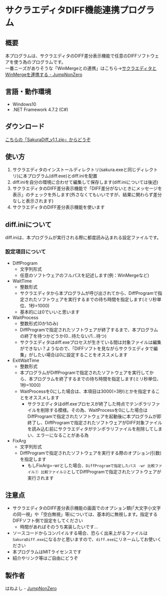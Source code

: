 # サクラエディタDIFF機能連携プログラム
## 概要
本プログラムは、サクラエディタのDIFF差分表示機能で任意のDIFFソフトウェアを使う為のプログラムです。  
 一番ニーズがありそうな「WinMergeとの連携」はこちら→[サクラエディタとWinMergeを連携する - JumpNonZero](https://www.jnz-sys.net/sakuradiff "JumpNonZero")

## 言語・動作環境
- Windows10
- .NET Framework 4.7.2 (C#)

## ダウンロード
 [こちらの「SakuraDiff_v1.1.zip」からどうぞ](https://github.com/jnz-sys/SakuraDiff/releases/ "SakuraDiff_Release")

## 使い方
1. サクラエディタのインストールディレクトリ(sakura.exeと同じディレクトリ)に本プログラム(diff.exe)とdiff.iniを配置
2. diff.iniを自分の環境に合わせて編集して保存します(diff.iniについては後述)
3. サクラエディタのDIFF差分表示機能で「DIFF差分がないときにメッセージを表示」のチェックを外します(外さなくてもいいですが、結果に関わらず差分なしと表示されます)
4. サクラエディタのDIFF差分表示機能を使います

## diff.iniについて
diff.iniは、本プログラムが実行される際に都度読み込まれる設定ファイルです。
### 設定項目について
- DiffProgram
    - 文字列形式
    - 任意のソフトウェアのフルパスを記述します(例：WinMergeなど)
- WaitTime
    - 整数形式
    - サクラエディタから本プログラムが呼び出されてから、DiffProgramで指定されたソフトウェアを実行するまでの待ち時間を指定します(ミリ秒単位、1秒=1000)
    - 基本的には0でいいと思います
- WaitProcess
    - 整数形式(0か1のみ)
    - DiffProgramで指定されたソフトウェアが終了するまで、本プログラムの終了を待つかどうか(0…待たない/1…待つ)
    - サクラエディタはdiff.exeプロセスが生きている間は対象ファイルは編集ができない？ようなので、「DIFFソフトを見ながらサクラエディタで編集」がしたい場合は0に設定することをオススメします
- ExitWaitTime
    - 整数形式
    - 本プログラムがDiffProgramで指定されたソフトウェアを実行してから、本プログラムを終了するまでの待ち時間を指定します(ミリ秒単位、1秒=1000)
    - WaitProcessを0にした場合は、本項目は3000(=3秒)とかを指定することをオススメします
        - サクラエディタはdiff.exeプロセスが終了した時点でテンポラリファイルを削除する模様。その為、WaitProcessを0にした場合はDiffProgramで指定されたソフトウェアを起動後に本プログラムが即終了し、DiffProgramで指定されたソフトウェアがDIFF対象ファイルを読み込む前にサクラエディタがテンポラリファイルを削除してしまい、エラーになることがある為
- FixArg
    - 文字列形式
    - DiffProgramで指定されたソフトウェアを実行する際のオプション(引数)を指定します
        - もしFixArg=-wrとした場合、`DiffProgramで指定したパス -wr 比較ファイル① 比較ファイル②`としてDiffProgramで指定されたソフトウェアが実行されます

## 注意点
- サクラエディタのDIFF差分表示機能の画面でのオプション類(「大文字小文字の同一視」や「空白無視」等)については、基本的に無視します。指定するDIFFソフト側で設定をしてください
    - 時間があればそのうち実装したいです…
- ソースコードからコンパイルする場合、恐らく出来上がるファイルは`SakuraDiff.exe`になるかと思いますので、`diff.exe`にリネームしてお使いください
- 本プログラムはMITライセンスです
- 紹介やリンク等はご自由にどうぞ

## 製作者
はねよし - [JumpNonZero](https://www.jnz-sys.net/ "JumpNonZero")
